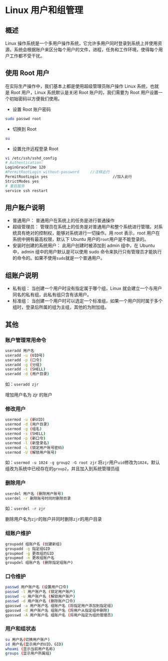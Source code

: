 #  Linux 用户和组管理

## 概述
Linux 操作系统是一个多用户操作系统，它允许多用户同时登录到系统上并使用资源。系统会根据账户来区分每个用户的文件，进程，任务和工作环境，使得每个用户工作都不受干扰。

## 使用 Root 用户
在实际生产操作中，我们基本上都是使用超级管理员账户操作 Linux 系统，也就是 Root 用户，Linux 系统默认是关闭 Root 账户的，我们需要为 Root 用户设置一个初始密码以方便我们使用。

+ 设置 Root 账户密码
```sh
sudo passwd root
```

+ 切换到 Root
```sh
su
```

+ 设置允许远程登录 Root
```sh
vi /etc/ssh/sshd_config
# Authentication:
LoginGraceTime 120
#PermitRootLogin without-password     //注释此行
PermitRootLogin yes                             //加入此行
StrictModes yes
# 重启服务
service ssh restart
```

## 用户账户说明
+ 普通用户： 普通用户在系统上的任务是进行普通操作
+ 超级管理员： 管理员在系统上的任务是对普通用户和整个系统进行管理。对系统具有绝对的控制权，能够对系统进行一切操作。用 root 表示，root 用户在系统中拥有最高权限，默认下 Ubuntu 用户的`root`用户是不能登录的。
+ 安装时创建的系统用户： 此用户创建时被添加到 admin 组中，在 Ubuntu 中，admin 组中的用户默认是可以使用 sudo 命令来执行只有管理员才能执行的命令的。如果不使用`sudo`就是一个普通用户。

## 组账户说明

+ 私有组： 当创建一个用户时没有指定属于哪个组，Linux 就会建立一个与用户同名的私有组，此私有组只含有该用户。
+ 标准组： 当创建一个用户时可以选定一个标准组，如果一个用户同时属于多个组时，登录后所属的组为主组，其他的为附加组。


## 其他

### 账户管理常用命令
```sh
useradd 用户名
useradd -u (UID号)
useradd -p (口令)
useradd -g (分组)
useradd -s (SHELL)
useradd -d (用户目录)
```
如：`useradd zjr`

增加用户名为 zjr 的账户

### 修改用户
```sh
usermod -u (新UID)
usermod -d (用户目录)
usermod -g (组名)
usermod -s (SHELL)
usermod -p (新口令)
usermod -l (新登录名)
usermod -L (锁定用户账号密码)
usermod -U (解锁用户账号)
```
如：`usermod -u 1024 -g group2 -G root zjr`
将`zjr`用户`uid`修改为`1024`，默认组改为系统中已经存在的`group2`，并且加入到系统管理员组

### 删除用户
```sh
userdel 用户名 (删除用户账号)
userdel -r 删除账号时同时删除目录
```
如：`userdel -r zjr`

删除用户名为`zjr`的账户并同时删除`zjr`的用户目录

### 组账户维护
```sh
groupadd 组账户名 (创建新组)
groupadd -g 指定组GID
groupmod -g 更改组的GID
groupmod -n 更改组账户名
groupdel 组账户名 (删除指定组账户)
```

### 口令维护
```sh
passwd 用户账户名 (设置用户口令)
passwd -l 用户账户名 (锁定用户账户)
passwd -u 用户账户名 (解锁用户账户)
passwd -d 用户账户名 (删除账户口令)
gpasswd -a 用户账户名 组账户名 (将指定用户添加到指定组)
gpasswd -d 用户账户名 组账户名 (将用户从指定组中删除)
gpasswd -A 用户账户名 组账户名 (将用户指定为组的管理员)
```

### 用户和组状态
```sh
su 用户名(切换用户账户)
id 用户名(显示用户的UID，GID)
whoami (显示当前用户名称)
groups (显示用户所属组)
```
